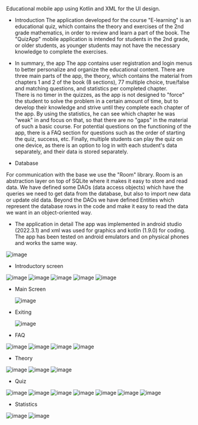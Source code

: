 Educational mobile app using Kotlin and XML for the UI design.
- Introduction
The application developed for the course "E-learning" is an educational quiz, which contains the theory and exercises of the 2nd grade mathematics, in order to review and learn a part of the book. The "QuizApp" mobile application is intended for students in the 2nd grade, or older students, as younger students may not have the necessary knowledge to complete the exercises. 
- In summary, the app
The app contains user registration and login menus to better personalize and organize the educational content. There are three main parts of the app, the theory, which contains the material from chapters 1 and 2 of the book (8 sections), 77 multiple choice, true/false and matching questions, and statistics per completed chapter.  
There is no timer in the quizzes, as the app is not designed to "force" the student to solve the problem in a certain amount of time, but to develop their knowledge and strive until they complete each chapter of the app. By using the statistics, he can see which chapter he was "weak" in and focus on that, so that there are no "gaps" in the material of such a basic course.
For potential questions on the functioning of the app, there is a FAQ section for questions such as the order of starting the quiz, success, etc.
Finally, multiple students can play the quiz on one device, as there is an option to log in with each student's data separately, and their data is stored separately.

- Database

For communication with the base we use the "Room" library. Room is an abstraction layer on top of SQLite where it makes it easy to store and read data. 
We have defined some DAOs (data access objects) which have the queries we need to get data from the database, but also to import new data or update old data.
Beyond the DAOs we have defined Entities which represent the database rows in the code and make it easy to read the data we want in an object-oriented way.

- The application in detail
The app was implemented in android studio (2022.3.1) and xml was used for graphics and kotlin (1.9.0) for coding. The app has been tested on android emulators and on physical phones and works the same way.


 ![image](https://github.com/user-attachments/assets/17f840fb-0cc6-4ba1-83a5-1661a67c3ac8)
 
 - Introductory screen

![image](https://github.com/user-attachments/assets/4e3f23cc-b7c8-43db-883c-c8d9559e7418)
![image](https://github.com/user-attachments/assets/f648e9be-67a6-4998-b622-c4c12bc394d6)
![image](https://github.com/user-attachments/assets/17c38fc6-704b-446b-8a5e-53a0b5d7d706)
![image](https://github.com/user-attachments/assets/c9b7cc15-98cd-4538-a586-e2c10689d03f)
![image](https://github.com/user-attachments/assets/1dbcea44-995b-45e2-8b80-9fefcf58a8c3)

- Main Screen

  ![image](https://github.com/user-attachments/assets/96640d4a-d6d3-4c8e-8975-243f06735c0c)

- Exiting

  ![image](https://github.com/user-attachments/assets/74280423-b6ff-47ee-b235-c7c2924a8bb2)

- FAQ

![image](https://github.com/user-attachments/assets/00b4be6c-9397-440d-86ab-bf7acb012374)
![image](https://github.com/user-attachments/assets/48dada4c-a038-4ac5-82fe-8fe386469cfc)
![image](https://github.com/user-attachments/assets/8397834d-e527-4302-b0ab-4c8f48f2c498)
![image](https://github.com/user-attachments/assets/d015832b-1dd5-4880-b910-3aea1af22e67)

- Theory

![image](https://github.com/user-attachments/assets/d86dc142-0931-41e8-8a79-224304334eac)
![image](https://github.com/user-attachments/assets/2347d476-8085-4644-a7a1-86de2b2d68c0)
![image](https://github.com/user-attachments/assets/e7452443-a321-4226-b343-8cdf85677020)

- Quiz

![image](https://github.com/user-attachments/assets/73e29278-34c6-416d-b8e2-119a7bcd9caf)
![image](https://github.com/user-attachments/assets/0b3c0c9d-fd10-4e47-a4db-96247f1680ea)
![image](https://github.com/user-attachments/assets/e9fff86f-fbc0-41e2-b97e-8f044f82ec28)
![image](https://github.com/user-attachments/assets/bd2851de-6ae0-485c-9439-fb3d543f8e52)
![image](https://github.com/user-attachments/assets/a3a6a987-46ae-4865-9539-b76af32a67cb)
![image](https://github.com/user-attachments/assets/146f26d2-0bb1-412f-9da7-2876fdf82c69)
![image](https://github.com/user-attachments/assets/1184e38d-51da-4440-bed7-2bc32757c829)

- Statistics

![image](https://github.com/user-attachments/assets/2060a580-b26f-4e5b-b575-11fc2cf73955)
![image](https://github.com/user-attachments/assets/d90a8681-4e51-404c-a75c-034698662306)


